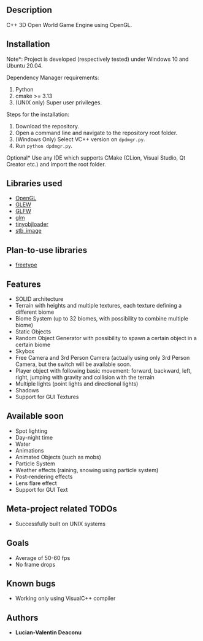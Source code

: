 ## Description

C++ 3D Open World Game Engine using OpenGL.

## Installation
Note*: Project is developed (respectively tested) under Windows 10 and Ubuntu 20.04.

Dependency Manager requirements:
1. Python
2. cmake >= 3.13
3. (UNIX only) Super user privileges.

Steps for the installation:
1. Download the repository.
2. Open a command line and navigate to the repository root folder.
3. (Windows Only) Select VC++ version on `dpdmgr.py`.
4. Run `python dpdmgr.py`.

Optional* Use any IDE which supports CMake (CLion, Visual Studio, Qt Creator etc.) and import the root folder.

## Libraries used

* [OpenGL](https://www.opengl.org/)
* [GLEW](http://glew.sourceforge.net/)
* [GLFW](https://www.glfw.org/)
* [glm](https://glm.g-truc.net/0.9.9/index.html)
* [tinyobjloader](https://github.com/tinyobjloader/tinyobjloader)
* [stb_image](https://github.com/nothings/stb/blob/master/stb_image.h)

## Plan-to-use libraries

* [freetype](https://www.freetype.org/)

## Features

* SOLID architecture
* Terrain with heights and multiple textures, each texture defining a different biome
* Biome System (up to 32 biomes, with possibility to combine multiple biome)
* Static Objects
* Random Object Generator with possibility to spawn a certain object in a certain biome
* Skybox
* Free Camera and 3rd Person Camera (actually using only 3rd Person Camera, but the switch will be available soon.
* Player object with following basic movement: forward, backward, left, right, jumping with gravity and collision with the terrain
* Multiple lights (point lights and directional lights)
* Shadows
* Support for GUI Textures

## Available soon

* Spot lighting
* Day-night time
* Water
* Animations
* Animated Objects (such as mobs)
* Particle System
* Weather effects (raining, snowing using particle system)
* Post-rendering effects
* Lens flare effect
* Support for GUI Text

## Meta-project related TODOs
* Successfully built on UNIX systems

## Goals

* Average of 50-60 fps
* No frame drops

## Known bugs

* Working only using VisualC++ compiler

## Authors

* **Lucian-Valentin Deaconu**

